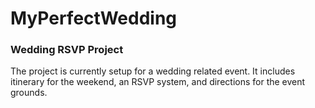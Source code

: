# MyPerfectWedding
### Wedding RSVP Project

The project is currently setup for a wedding related event. It includes itinerary for the weekend, an RSVP system, and directions for the event grounds. 

